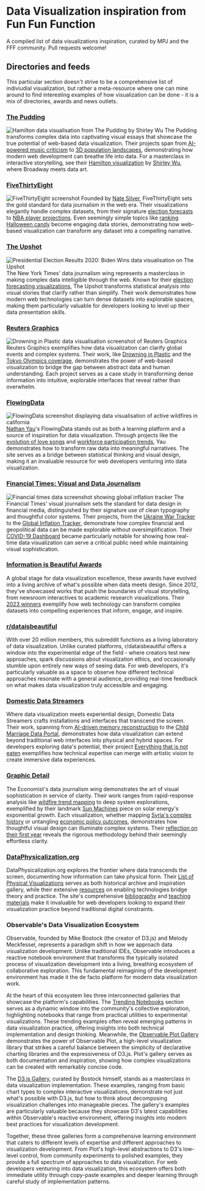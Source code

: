 # Data Visualization inspiration from Fun Fun Function
A compiled list of data visualizations inspiration, curated by MPJ and the FFF community. Pull requests welcome!

## Directories and feeds
This particular section doesn't strive to be a comprehensive list of indiviudial visualization, but rather a meta-resource where one can mine around to find interesting examples of how visualization can be done - it is a mix of directories, awards and news outlets.

### [The Pudding](https://pudding.cool)
![Hamilton data visualisation from The Pudding by Shirley Wu](images/captures/pudding.jpg)
The Pudding transforms complex data into captivating visual essays that showcase the true potential of web-based data visualization. Their projects span from [AI-powered music criticism](https://pudding.cool/2021/10/judge-my-music/) to [3D population landscapes](https://pudding.cool/2018/10/city_3d/), demonstrating how modern web development can breathe life into data. For a masterclass in interactive storytelling, see their [Hamilton visualization](https://pudding.cool/2017/03/hamilton/) by [Shirley Wu](https://shirleywu.studio), where Broadway meets data art.

### [FiveThirtyEight](https://fivethirtyeight.com)
![FiveThirtyEight screenshot](images/captures/538.png)
Founded by [Nate Silver](https://en.wikipedia.org/wiki/Nate_Silver), FiveThirtyEight sets the gold standard for data journalism in the web era. Their visualizations elegantly handle complex datasets, from their signature [election forecasts](https://projects.fivethirtyeight.com/polls/) to [NBA player projections](https://projects.fivethirtyeight.com/2023-nba-player-projections/). Even seemingly simple topics like [ranking Halloween candy](https://projects.fivethirtyeight.com/candy-ranking/) become engaging data stories, demonstrating how web-based visualization can transform any dataset into a compelling narrative.

### [The Upshot](https://www.nytimes.com/international/section/upshot)
![Presidential Election Results 2020: Biden Wins data visualisation on The Upshot](images/captures/upshot.png)
The New York Times' data journalism wing represents a masterclass in making complex data intelligible through the web. Known for their [election forecasting visualizations](https://www.nytimes.com/interactive/2020/11/03/us/elections/results-president.html), The Upshot transforms statistical analysis into visual stories that clarify rather than simplify. Their work demonstrates how modern web technologies can turn dense datasets into explorable spaces, making them particularly valuable for developers looking to level up their data presentation skills.

### [Reuters Graphics](https://www.reuters.com/graphics/)
![Drowning in Plastic data visualisation screenshot of Reuters Graphics](images/captures/reuters-graphics.png)
Reuters Graphics exemplifies how data visualization can clarify global events and complex systems. Their work, like [Drowning in Plastic](https://www.reuters.com/graphics/ENVIRONMENT-PLASTIC/0100B275155/) and the [Tokyo Olympics coverage](https://www.reuters.com/graphics/OLYMPICS-2020/EXPLAINER/gjnvwnlwgpw/), demonstrates the power of web-based visualization to bridge the gap between abstract data and human understanding. Each project serves as a case study in transforming dense information into intuitive, explorable interfaces that reveal rather than overwhelm.

### [FlowingData](https://flowingdata.com)
![FlowingData screenshot displaying data visualisation of active wildfires in california](images/captures/flowingdata.png)
[Nathan Yau](https://en.wikipedia.org/wiki/Nathan_Yau)'s FlowingData stands out as both a learning platform and a source of inspiration for data visualization. Through projects like the [evolution of love songs](https://flowingdata.com/2024/11/13/evolution-of-the-love-song/) and [workforce participation trends](https://flowingdata.com/2014/12/16/increasing-rates-of-men-who-dont-work/), Yau demonstrates how to transform raw data into meaningful narratives. The site serves as a bridge between statistical thinking and visual design, making it an invaluable resource for web developers venturing into data visualization.

### [Financial Times: Visual and Data Journalism](https://www.ft.com/visual-and-data-journalism)
![Financial times data screenshot showing global inflation tracker](images/captures/financial-times-data.png)
The Financial Times' visual journalism sets the standard for data design in financial media, distinguished by their signature use of clean typography and thoughtful color systems. Their projects, from the [Ukraine War Tracker](https://www.ft.com/content/4351d5b0-0888-4b47-9368-6bc4dfbccbf5) to the [Global Inflation Tracker](https://www.ft.com/content/088d3368-bb8b-4ff3-9df7-a7680d4d81b2), demonstrate how complex financial and geopolitical data can be made explorable without oversimplification. Their [COVID-19 Dashboard](https://ig.ft.com/coronavirus-chart/) became particularly notable for showing how real-time data visualization can serve a critical public need while maintaining visual sophistication.

### [Information is Beautiful Awards](https://www.informationisbeautifulawards.com/)
A global stage for data visualization excellence, these awards have evolved into a living archive of what's possible when data meets design. Since 2012, they've showcased works that push the boundaries of visual storytelling, from newsroom interactives to academic research visualizations. Their [2023 winners](https://www.informationisbeautifulawards.com/news/636-information-is-beautiful-awards-2023-the-winners) exemplify how web technology can transform complex datasets into compelling experiences that inform, engage, and inspire.

### [r/dataisbeautiful](https://www.reddit.com/r/dataisbeautiful)
With over 20 million members, this subreddit functions as a living laboratory of data visualization. Unlike curated platforms, r/dataisbeautiful offers a window into the experimental edge of the field - where creators test new approaches, spark discussions about visualization ethics, and occasionally stumble upon entirely new ways of seeing data. For web developers, it's particularly valuable as a space to observe how different technical approaches resonate with a general audience, providing real-time feedback on what makes data visualization truly accessible and engaging.

### [Domestic Data Streamers](https://www.domesticstreamers.com)
Where data visualization meets experiential design, Domestic Data Streamers crafts installations and interfaces that transcend the screen. Their work, spanning from [AI-driven memory reconstruction](https://www.domesticstreamers.com/art-research/work/data-heartbreak/) to the [Child Marriage Data Portal](https://childmarriagedata.org), demonstrates how data visualization can extend beyond traditional web interfaces into physical and hybrid spaces. For developers exploring data's potential, their project [Everything that is not eaten](https://www.domesticstreamers.com/work/everything-that-is-not-eaten/) exemplifies how technical expertise can merge with artistic vision to create immersive data experiences.

### [Graphic Detail](https://www.economist.com/graphic-detail)
The Economist's data journalism wing demonstrates the art of visual sophistication in service of clarity. Their work ranges from rapid-response analysis like [wildfire trend mapping](https://www.economist.com/graphic-detail/2025/01/15/which-parts-of-the-world-are-becoming-more-prone-to-wildfires) to deep system explorations, exemplified by their landmark [Sun Machines](https://www.economist.com/interactive/essay/2024/06/20/solar-power-is-going-to-be-huge) piece on solar energy's exponential growth. Each visualization, whether mapping [Syria's complex history](https://www.economist.com/graphic-detail/2025/01/10/a-short-history-of-syria-in-maps) or untangling [economic policy outcomes](https://www.economist.com/graphic-detail/2025/01/05/is-javier-mileis-economic-gamble-working), demonstrates how thoughtful visual design can illuminate complex systems. Their [reflection on their first year](https://medium.economist.com/a-year-in-graphic-detail-d1825b28e06f) reveals the rigorous methodology behind their seemingly effortless clarity.

### [DataPhysicalization.org](https://dataphys.org)
DataPhysicalization.org explores the frontier where data transcends the screen, documenting how information can take physical form. Their [List of Physical Visualizations](https://dataphys.org/list/) serves as both historical archive and inspiration gallery, while their extensive [resources](https://dataphys.org/wiki/technologies/) on enabling technologies bridge theory and practice. The site's comprehensive [bibliography](https://dataphys.org/wiki/bibliography/) and [teaching materials](https://dataphys.org/wiki/teaching/) make it invaluable for web developers looking to expand their visualization practice beyond traditional digital constraints.

### Observable's Data Visualization Ecosystem

Observable, founded by Mike Bostock (the creator of D3.js) and Melody Meckfessel, represents a paradigm shift in how we approach data visualization development. Unlike traditional IDEs, Observable introduces a reactive notebook environment that transforms the typically isolated process of visualization development into a living, breathing ecosystem of collaborative exploration. This fundamental reimagining of the development environment has made it the de facto platform for modern data visualization work.

At the heart of this ecosystem lies three interconnected galleries that showcase the platform's capabilities. The [Trending Notebooks](https://observablehq.com/trending) section serves as a dynamic window into the community's collective exploration, highlighting notebooks that range from practical utilities to experimental visualizations. These trending examples often reveal emerging patterns in data visualization practice, offering insights into both technical implementation and design thinking. Meanwhile, the [Observable Plot Gallery](https://observablehq.com/@observablehq/plot-gallery) demonstrates the power of Observable Plot, a high-level visualization library that strikes a careful balance between the simplicity of declarative charting libraries and the expressiveness of D3.js. Plot's gallery serves as both documentation and inspiration, showing how complex visualizations can be created with remarkably concise code.

The [D3.js Gallery](https://observablehq.com/@d3/gallery), curated by Bostock himself, stands as a masterclass in data visualization implementation. These examples, ranging from basic chart types to complex interactive visualizations, demonstrate not just what's possible with D3.js, but how to think about decomposing visualization challenges into manageable pieces. The gallery's examples are particularly valuable because they showcase D3's latest capabilities within Observable's reactive environment, offering insights into modern best practices for visualization development.

Together, these three galleries form a comprehensive learning environment that caters to different levels of expertise and different approaches to visualization development. From Plot's high-level abstractions to D3's low-level control, from community experiments to polished examples, they provide a full spectrum of approaches to data visualization. For web developers venturing into data visualization, this ecosystem offers both immediate utility through copy-paste examples and deeper learning through careful study of implementation patterns.
